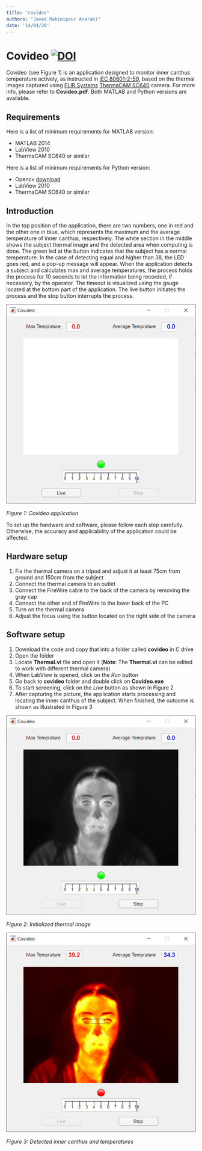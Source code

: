```yaml
---
title: "covideo"
authors: "Javad Rahimipour Anaraki"
date: '14/04/20'
---
```


# Covideo [![DOI](https://zenodo.org/badge/252190187.svg)](https://zenodo.org/badge/latestdoi/252190187)
Covideo (see Figure 1) is an application designed to monitor inner canthus temperature actively, as instructed in [IEC 80601-2-59](https://www.iso.org/standard/69346.html), based on the thermal images captured using [FLIR Systems](https://www.flir.ca/) [ThermaCAM SC640](https://www.photonicsonline.com/doc/thermacam-sc640-0001) camera. For more info, please refer to **Covideo.pdf**. Both MATLAB and Python versions are available.

## Requirements
Here is a list of minimum requirements for MATLAB version:
 - MATLAB 2014
 - LabView 2010
 - ThermaCAM SC640 or similar
 
 Here is a list of minimum requirements for Python version:
 - Opencv [download](https://pypi.org/project/opencv-python/)
 - LabView 2010
 - ThermaCAM SC640 or similar

## Introduction
In the top position of the application, there are two numbers, one in red and the other one in blue, which represents the maximum and the average temperature of inner canthus, respectively. The white section in the middle shows the subject thermal image and the detected area when computing is done.  The green led at the button indicates that the subject has a normal temperature. In the case of detecting equal and higher than 38, the LED goes red, and a pop-up message will appear. When the application detects a subject and calculates max and average temperatures, the process holds the process for 10 seconds to let the information being recorded, if necessary, by the operator. The timeout is visualized using the gauge located at the bottom part of the application. The live button initiates the process and the stop button interrupts the process. 

![Figure 1](/images/Covideo.png)

*Figure 1: Covideo application*

To set up the hardware and software, please follow each step carefully. Otherwise, the accuracy and applicability of the application could be affected.

## Hardware setup 
 1. Fix the thermal camera on a tripod and adjust it at least 75cm from ground and 150cm from the subject
 2. Connect the thermal camera to an outlet
 3. Connect the FireWire cable to the back of the camera by removing the gray cap
 4.	Connect the other end of FireWire to the lower back of the PC
 5.	Turn on the thermal camera
 6.	Adjust the focus using the button located on the right side of the camera
 
## Software setup
 1. Download the code and copy that into a folder called **covideo** in C drive
 2.	Open the folder
 3.	Locate **Thermal.vi** file and open it (**Note**: The **Thermal.vi** can be edited to work with different thermal camera)
 4.	When LabView is opened, click on the *Run* button
 5.	Go back to **covideo** folder and double click on **Covideo.exe**
 6.	To start screening, click on the *Live* button as shown in Figure 2
 7.	After capturing the picture, the application starts processing and locating the inner canthus of the subject. When finished, the outcome is shown as illustrated in Figure 3
 
![Figure 2](/images/Initialized.png)

*Figure 2: Initialized thermal image*

![Figure 3](/images/Detected.png)

*Figure 3: Detected inner canthus and temperatures*
